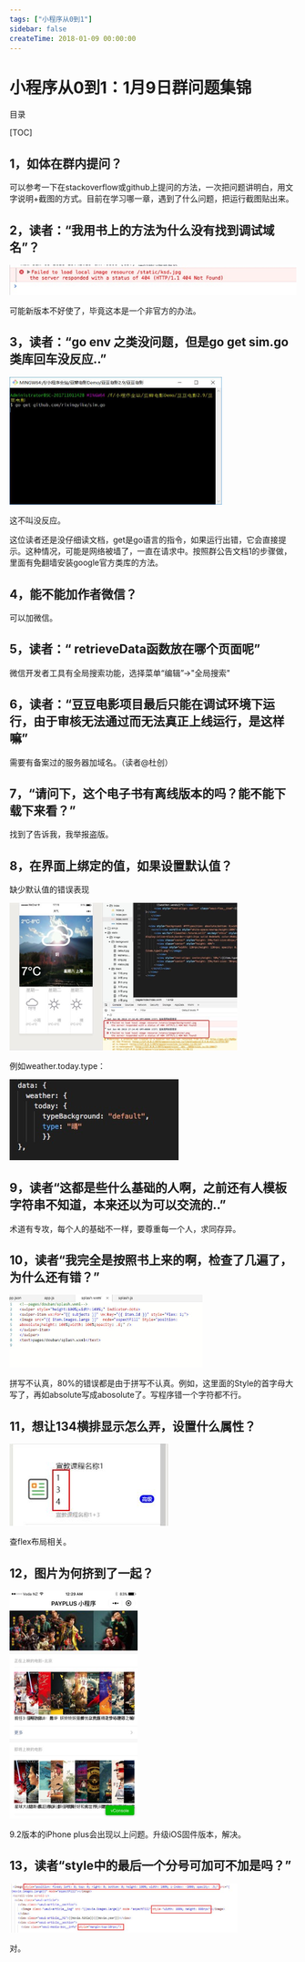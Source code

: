 ```yaml
---
tags: ["小程序从0到1"]
sidebar: false
createTime: 2018-01-09 00:00:00
---
```

# 小程序从0到1：1月9日群问题集锦

目录

[TOC]

## 1，如体在群内提问？

可以参考一下在stackoverflow或github上提问的方法，一次把问题讲明白，用文字说明+截图的方式。目前在学习哪一章，遇到了什么问题，把运行截图贴出来。

## 2，读者：“我用书上的方法为什么没有找到调试域名”？

![0](assets/22072.jpeg)

可能新版本不好使了，毕竟这本是一个非官方的办法。

## 3，读者：“go env 之类没问题，但是go get sim.go类库回车没反应..”

<img src="./assets/22079.jpeg" alt="0" style="zoom: 50%;" />

这不叫没反应。

这位读者还是没仔细读文档，get是go语言的指令，如果运行出错，它会直接提示。这种情况，可能是网络被墙了，一直在请求中。按照群公告文档1的步骤做，里面有免翻墙安装google官方类库的方法。

## 4，能不能加作者微信？

可以加微信。

## 5，读者：“ retrieveData函数放在哪个页面呢”

微信开发者工具有全局搜索功能，选择菜单“编辑”->"全局搜索"

## 6，读者：“豆豆电影项目最后只能在调试环境下运行，由于审核无法通过而无法真正上线运行，是这样嘛”

需要有备案过的服务器加域名。（读者@杜创）

## 7，“请问下，这个电子书有离线版本的吗？能不能下载下来看？”

找到了告诉我，我举报盗版。

## 8，在界面上绑定的值，如果设置默认值？

缺少默认值的错误表现

<img src="./assets/22120.png" alt="0" style="zoom:50%;" />

例如weather.today.type：

![0](assets/22100.jpeg)

## 9，读者“这都是些什么基础的人啊，之前还有人模板字符串不知道，本来还以为可以交流的..”

术道有专攻，每个人的基础不一样，要尊重每一个人，求同存异。

## 10，读者“我完全是按照书上来的啊，检查了几遍了，为什么还有错？”

<img src="./assets/22110.jpeg" alt="0" style="zoom: 50%;" />

拼写不认真，80%的错误都是由于拼写不认真。例如，这里面的Style的首字母大写了，再如absolute写成abosolute了。写程序错一个字符都不行。

## 11，想让134横排显示怎么弄，设置什么属性？

![0](assets/22124.jpeg)

查flex布局相关。

## 12，图片为何挤到了一起？

<img src="./assets/22128.jpeg" alt="0" style="zoom:50%;" />

9.2版本的iPhone plus会出现以上问题。升级iOS固件版本，解决。

## 13，读者“style中的最后一个分号可加可不加是吗？”

<img src="./assets/22135.jpeg" alt="0" style="zoom:50%;" />

对。
